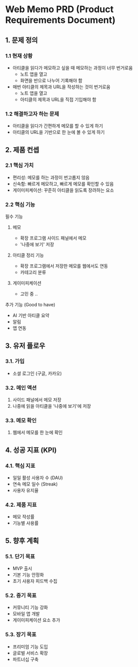 # Web Memo PRD (Product Requirements Document)

## 1. 문제 정의

### 1.1 현재 상황

- 아티클을 읽다가 메모하고 싶을 때 메모하는 과정이 너무 번거로움
    - 노트 앱을 열고
    - 화면을 반으로 나누어 기록해야 함
- 매번 아티클의 제목과 URL을 작성하는 것이 번거로움
    - 노트 앱을 열고
    - 아티클의 제목과 URL을 직접 기입해야 함

### 1.2 해결하고자 하는 문제

- 아티클을 읽다가 간편하게 메모를 할 수 있게 하기
- 아티클의 URL을 기반으로 한 눈에 볼 수 있게 하기

## 2. 제품 컨셉

### 2.1 핵심 가치

- 편리성: 메모를 하는 과정이 번고롭지 않음
- 신속함: 빠르게 메모하고, 빠르게 메모를 확인할 수 있음
- 게이미피케이션: 꾸준히 아티클을 읽도록 장려하는 요소

### 2.2 핵심 기능

필수 기능

1. 메모
    - 확장 프로그램 사이드 패널에서 메모
    - '나중에 보기' 저장

2. 아티클 정리 기능
    - 확장 프로그램에서 저장한 메모를 웹에서도 연동
    - 카테고리 분류

3. 게이미피케이션
    - 고민 중 ..


추가 기능 (Good to have)
- AI 기반 아티클 요약
- 알림
- 앱 연동



## 3. 유저 플로우

### 3.1. 가입

- 소셜 로그인 (구글, 카카오)

### 3.2. 메인 액션

1. 사이드 패널에서 메모 저장
2. 나중에 읽을 아티클을 '나중에 보기'에 저장

### 3.3. 메모 확인
1. 웹에서 메모를 한 눈에 확인


## 4. 성공 지표 (KPI)

### 4.1. 핵심 지표
- 일일 활성 사용자 수 (DAU)
- 연속 메모 일수 (Streak)
- 사용자 유지율

### 4.2. 제품 지표

- 메모 작성률
- 기능별 사용률

## 5. 향후 계획
### 5.1. 단기 목표

- MVP 출시
- 기본 기능 안정화
- 초기 사용자 피드백 수집


### 5.2. 중기 목표

- 커뮤니티 기능 강화
- 모바일 앱 개발
- 게이미피케이션 요소 추가

### 5.3. 장기 목표

- 프리미엄 기능 도입
- 글로벌 서비스 확장
- 파트너십 구축